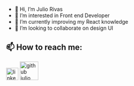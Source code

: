 - 👋 Hi, I’m Julio Rivas
- 👀 I’m interested in Front end Developer
- 🌱 I’m currently improving my React knowledge
- 💞️ I’m looking to collaborate on design UI
## 📫 How to reach me:

<a href="https://www.linkedin.com/in/julio-rivas-frontend">
  <img width="33" height="33" title="linkedin julio rivas" src="https://raw.githubusercontent.com/rahuldkjain/github-profile-readme-generator/master/src/images/icons/Social/linked-in-alt.svg"/></a>
 
<a href="https://github.com/Juliorivasz">
  <img width="50" heigth="50" title="github julio rivas" src="[https://www.pngmart.com/files/22/GitHub-PNG-Isolated-Photo.png](https://es.wizcase.com/wp-content/uploads/2022/03/GitHub-Logo.png)"/>
 </a>

<!---
Juliorivasz/Juliorivasz is a ✨ special ✨ repository because its `README.md` (this file) appears on your GitHub profile.
You can click the Preview link to take a look at your changes.
--->
